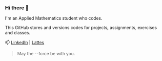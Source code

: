 ### Hi there 👋

I'm an Applied Mathematics student who codes.

This GitHub stores and versions codes for projects, assignments, exercises and classes.

📫 [LinkedIn](https://www.linkedin.com/in/lucasresck/) | [Lattes](http://lattes.cnpq.br/6918672604813151)

> May the --force be with you.
